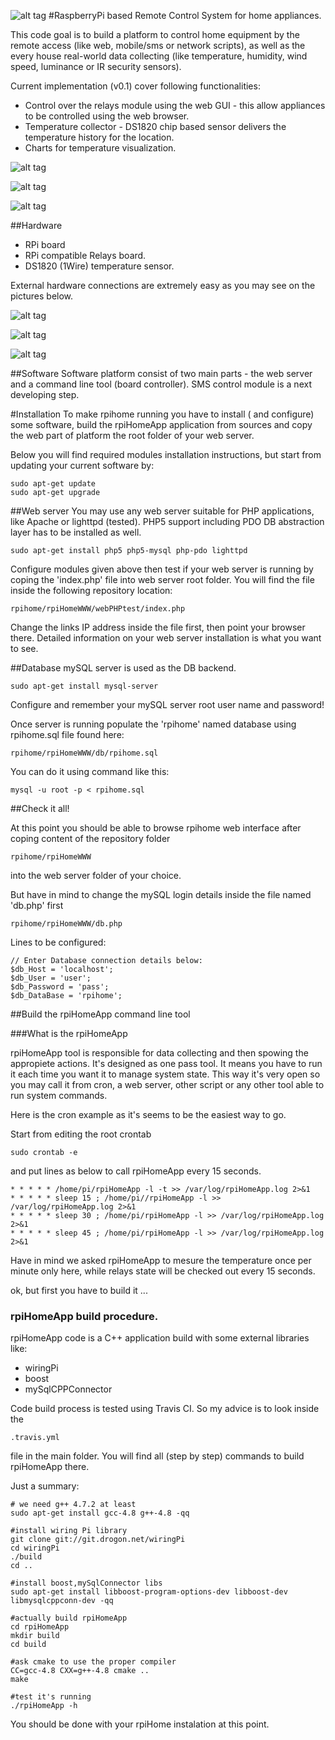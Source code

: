 ![alt tag](https://travis-ci.org/Paku-/rpihome.svg?branch=master)
#RaspberryPi  based Remote Control System for home appliances.

This code goal is to build a platform to control home equipment by the remote access (like web, mobile/sms or network scripts), as well as the every house real-world data collecting  (like temperature, humidity, wind speed, luminance or IR security sensors).

Current implementation (v0.1) cover following functionalities:

* Control over the relays module using the web GUI - this allow appliances to be controlled using the web browser.
* Temperature collector - DS1820 chip based sensor delivers the temperature history for the location.
* Charts for temperature visualization.

![alt tag](https://raw.github.com/Paku-/rpihome/master/docs/screenshots/relays.jpg)

![alt tag](https://raw.github.com/Paku-/rpihome/master/docs/screenshots/chart.jpg)

![alt tag](https://raw.github.com/Paku-/rpihome/master/docs/screenshots/log.jpg)

##Hardware
* RPi board
* RPi compatible Relays board.
* DS1820 (1Wire) temperature sensor.

External hardware connections are extremely easy as you may see on the pictures below.

![alt tag](https://raw.github.com/Paku-/rpihome/master/docs/screenshots/kit.jpg)

![alt tag](https://raw.github.com/Paku-/rpihome/master/docs/screenshots/module.jpg)

![alt tag](https://raw.github.com/Paku-/rpihome/master/docs/screenshots/temp.jpg)


##Software
Software platform consist of two main parts - the web server and a command line tool (board controller). SMS control module is a next developing step.

#Installation
To make rpihome running you have to install ( and configure) some software, build the rpiHomeApp application from sources and copy the web part of platform the root folder of your web server.

Below you will find required modules installation instructions, but start from updating your current software by:
```
sudo apt-get update
sudo apt-get upgrade
```
##Web server
You may use any web server suitable for PHP applications, like Apache or lighttpd (tested). PHP5 support including PDO DB abstraction layer has to be installed as well.
```
sudo apt-get install php5 php5-mysql php-pdo lighttpd
```
Configure modules given above then test if your web server is running by coping the 'index.php' file into web server root folder.
You will find the file inside the following repository location: 
```
rpihome/rpiHomeWWW/webPHPtest/index.php
```

Change the links IP address inside the file first, then point your browser there.
Detailed information on your web server installation is what you want to see.

##Database
mySQL server is used as the DB backend. 

```
sudo apt-get install mysql-server
```
Configure and remember your mySQL server root user name and password!

Once server is running populate the 'rpihome' named database using rpihome.sql file found here:
```
rpihome/rpiHomeWWW/db/rpihome.sql
```
You can do it using command like this:
```
mysql -u root -p < rpihome.sql
```

##Check it all!

At this point you should be able to browse rpihome web interface after coping content of the repository folder
```
rpihome/rpiHomeWWW
```
into the web server folder of your choice.

But have in mind to change the mySQL login details inside the file named 'db.php' first
```
rpihome/rpiHomeWWW/db.php
```
Lines to be configured:
```
// Enter Database connection details below:
$db_Host = 'localhost'; 
$db_User = 'user'; 
$db_Password = 'pass'; 
$db_DataBase = 'rpihome'; 
```

##Build the rpiHomeApp command line tool

###What is the rpiHomeApp

rpiHomeApp tool is responsible for data collecting and then spowing the appropiete actions.
It's designed as one pass tool. It means you have to run it each time you want it to manage system state.
This way it's very open so you may call it from cron, a web server, other script or any other tool able to run system commands.

Here is the cron example as it's seems to be the easiest way to go.

Start from editing the root crontab
```
sudo crontab -e
```
and put lines as below to call rpiHomeApp every 15 seconds.
```
* * * * * /home/pi/rpiHomeApp -l -t >> /var/log/rpiHomeApp.log 2>&1
* * * * * sleep 15 ; /home/pi//rpiHomeApp -l >> /var/log/rpiHomeApp.log 2>&1
* * * * * sleep 30 ; /home/pi/rpiHomeApp -l >> /var/log/rpiHomeApp.log 2>&1
* * * * * sleep 45 ; /home/pi/rpiHomeApp -l >> /var/log/rpiHomeApp.log 2>&1
```

Have in mind we asked rpiHomeApp to mesure the temperature once per minute only here, while relays state will be checked out every 15 seconds.

ok, but first you have to build it ...

### rpiHomeApp build procedure.

rpiHomeApp code is a C++ application build with some external libraries like:

* wiringPi
* boost
* mySqlCPPConnector

Code build process is tested using Travis CI. 
So my advice is to look inside the 
````
.travis.yml 
````
file in the main folder. You will find all (step by step) commands to build rpiHomeApp there.

Just a summary:
````
# we need g++ 4.7.2 at least 
sudo apt-get install gcc-4.8 g++-4.8 -qq

#install wiring Pi library
git clone git://git.drogon.net/wiringPi
cd wiringPi
./build
cd ..

#install boost,mySqlConnector libs  
sudo apt-get install libboost-program-options-dev libboost-dev libmysqlcppconn-dev -qq

#actually build rpiHomeApp
cd rpiHomeApp
mkdir build
cd build

#ask cmake to use the proper compiler
CC=gcc-4.8 CXX=g++-4.8 cmake ..
make

#test it's running
./rpiHomeApp -h
````

You should be done with your rpiHome instalation at this point.

